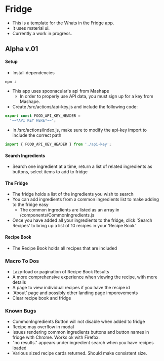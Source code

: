 # Fridge

- This is a template for the Whats in the Fridge app.
- It uses material ui.
- Currently a work in progress.

## Alpha v.01
#### Setup
- Install dependencies
```javascript
npm i
```
- This app uses spoonacular's api from Mashape
  - In order to properly use API data, you must sign up for a key from Mashape. 
- Create /src/actions/api-key.js and include the following code:
```javascript
export const FOOD_API_KEY_HEADER =
  '~~*API KEY HERE*~~';
````
- In /src/actions/index.js, make sure to modify the api-key import to include the correct path
```javascript
import { FOOD_API_KEY_HEADER } from './api-key';
````

#### Search Ingredients

- Search one ingredient at a time, return a list of related ingredients as buttons, select items to add to fridge

#### The Fridge

- The fridge holds a list of the ingredients you wish to search
- You can add ingredients from a common ingredients list to make adding to the fridge easy
  - The common ingredients are listed as an array in /components/CommonIngredients.js
- Once you have added all your ingredients to the fridge, click 'Search Recipes' to bring up a list of 10 recipes in your 'Recipe Book'

#### Recipe Book

- The Recipe Book holds all recipes that are included

### Macro To Dos

- Lazy-load or pagination of Recipe Book Results
- A more comprehensive experience when viewing the recipe, with more details
- A page to view individual recipes if you have the recipe id
- 'About' page and possibly other landing page imporovements
- Clear recipe book and fridge

### Known Bugs

- CommonIngredients Button will not disable when added to fridge
- Recipe may overflow in modal
- Issues rendering common ingredients buttons and button names in fridge with Chrome. Works ok with Firefox.
- "no results." appears under ingredient search when you have recipes loaded
- Various sized recipe cards returned. Should make consistent size.

